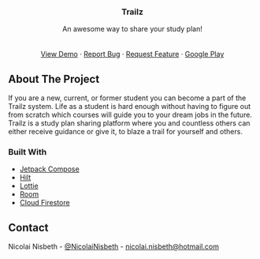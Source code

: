 <!--
*** Thanks for checking out the Best-README-Template. If you have a suggestion
*** that would make this better, please fork the repo and create a pull request
*** or simply open an issue with the tag "enhancement".
*** Don't forget to give the project a star!
*** Thanks again! Now go create something AMAZING! :D
-->

<!-- PROJECT LOGO -->
<div align="center">
  <h3 align="center">Trailz</h3>

  <p align="center">
    An awesome way to share your study plan!
    <br />
    <br />
    <br />
    <a href="https://www.youtube.com/watch?v=kcwheDD6dnU&feature=youtu.be&ab_channel=michaeljarberg">View Demo</a>
    ·
    <a href="https://github.com/NicolaiNisbeth/Trailz/issues">Report Bug</a>
    ·
    <a href="https://github.com/NicolaiNisbeth/Trailz/issues">Request Feature</a>
    ·
    <a href="https://play.google.com/store/apps/details?id=com.dtu.trailz">Google Play</a>
  </p>
</div>

<!-- ABOUT THE PROJECT -->
## About The Project
If you are a new, current, or former student you can become a part of the Trailz system. Life as a student is hard enough without having to figure out from scratch which courses will guide you to your dream jobs in the future.
Trailz is a study plan sharing platform where you and countless others can either receive guidance or give it, to blaze a trail for yourself and others.

### Built With

* [Jetpack Compose](https://developer.android.com/jetpack/compose)
* [Hilt](https://developer.android.com/training/dependency-injection/hilt-android)
* [Lottie](https://lottiefiles.com/)
* [Room](https://developer.android.com/training/data-storage/room)
* [Cloud Firestore](https://firebase.google.com/docs/firestore)

<!-- CONTACT -->
## Contact

Nicolai Nisbeth - [@NicolaiNisbeth](https://twitter.com/NicolaiNisbeth) - nicolai.nisbeth@hotmail.com

<!-- MARKDOWN LINKS & IMAGES -->
<!-- https://www.markdownguide.org/basic-syntax/#reference-style-links -->
[contributors-shield]: https://img.shields.io/github/contributors/othneildrew/Best-README-Template.svg?style=for-the-badge
[contributors-url]: https://github.com/othneildrew/Best-README-Template/graphs/contributors
[forks-shield]: https://img.shields.io/github/forks/othneildrew/Best-README-Template.svg?style=for-the-badge
[forks-url]: https://github.com/othneildrew/Best-README-Template/network/members
[stars-shield]: https://img.shields.io/github/stars/othneildrew/Best-README-Template.svg?style=for-the-badge
[stars-url]: https://github.com/othneildrew/Best-README-Template/stargazers
[issues-shield]: https://img.shields.io/github/issues/othneildrew/Best-README-Template.svg?style=for-the-badge
[issues-url]: https://github.com/othneildrew/Best-README-Template/issues
[license-shield]: https://img.shields.io/github/license/othneildrew/Best-README-Template.svg?style=for-the-badge
[license-url]: https://github.com/othneildrew/Best-README-Template/blob/master/LICENSE.txt
[linkedin-shield]: https://img.shields.io/badge/-LinkedIn-black.svg?style=for-the-badge&logo=linkedin&colorB=555
[linkedin-url]: https://linkedin.com/in/othneildrew
[product-screenshot]: images/screenshot.png
